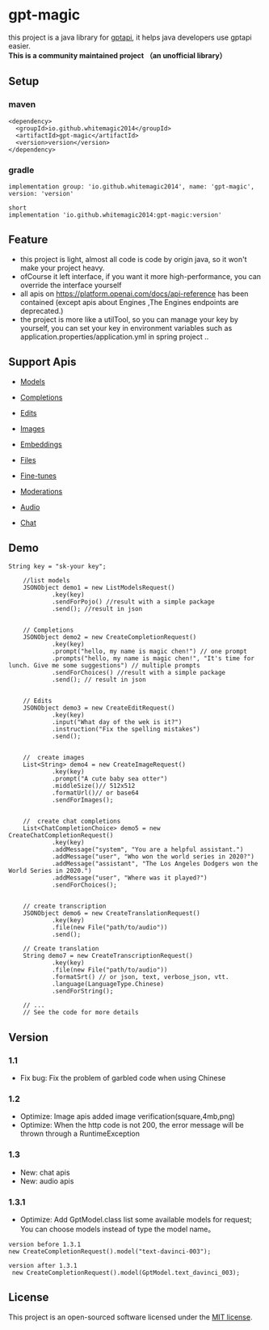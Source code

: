 # gpt-magic
this project is a java library for [gptapi](https://platform.openai.com/docs/api-reference), it helps java developers use gptapi easier.
<br>
**This is a community maintained project （an unofficial library）**


## Setup
### maven
```
<dependency>
  <groupId>io.github.whitemagic2014</groupId>
  <artifactId>gpt-magic</artifactId>
  <version>version</version>
</dependency>
```

### gradle
```
implementation group: 'io.github.whitemagic2014', name: 'gpt-magic', version: 'version'

short
implementation 'io.github.whitemagic2014:gpt-magic:version'
```

## Feature
- this project is light, almost all code is code by origin java, so it won't make your project heavy.
- ofCourse it left interface, if you want it more high-performance, you can override the interface yourself
- all apis on https://platform.openai.com/docs/api-reference has been contained (except apis about Engines ,The Engines endpoints are deprecated.)
- the project is more like a utilTool, so you can manage your key by yourself, you can set your key in environment variables such as application.properties/application.yml in spring project ..

## Support Apis
- [Models](https://platform.openai.com/docs/api-reference/models)
- [Completions](https://platform.openai.com/docs/api-reference/completions)
- [Edits](https://platform.openai.com/docs/api-reference/edits)
- [Images](https://platform.openai.com/docs/api-reference/images)
- [Embeddings](https://platform.openai.com/docs/api-reference/embeddings)
- [Files](https://platform.openai.com/docs/api-reference/files)
- [Fine-tunes](https://platform.openai.com/docs/api-reference/fine-tunes)
- [Moderations](https://platform.openai.com/docs/api-reference/moderations)

- [Audio](https://platform.openai.com/docs/api-reference/audio)
- [Chat](https://platform.openai.com/docs/api-reference/chat)

## Demo
```
String key = "sk-your key";

    //list models
    JSONObject demo1 = new ListModelsRequest()
            .key(key)
            .sendForPojo() //result with a simple package
            .send(); //result in json


    // Completions
    JSONObject demo2 = new CreateCompletionRequest()
            .key(key)
            .prompt("hello, my name is magic chen!") // one prompt
            .prompts("hello, my name is magic chen!", "It's time for lunch. Give me some suggestions") // multiple prompts
            .sendForChoices() //result with a simple package
            .send(); // result in json


    // Edits
    JSONObject demo3 = new CreateEditRequest()
            .key(key)
            .input("What day of the wek is it?")
            .instruction("Fix the spelling mistakes")
            .send();


    //  create images
    List<String> demo4 = new CreateImageRequest()
            .key(key)
            .prompt("A cute baby sea otter")
            .middleSize()// 512x512
            .formatUrl()// or base64
            .sendForImages();


    //  create chat completions
    List<ChatCompletionChoice> demo5 = new CreateChatCompletionRequest()
            .key(key)
            .addMessage("system", "You are a helpful assistant.")
            .addMessage("user", "Who won the world series in 2020?")
            .addMessage("assistant", "The Los Angeles Dodgers won the World Series in 2020.")
            .addMessage("user", "Where was it played?")
            .sendForChoices();


    // create transcription
    JSONObject demo6 = new CreateTranslationRequest()
            .key(key)
            .file(new File("path/to/audio"))
            .send();

    // Create translation
    String demo7 = new CreateTranscriptionRequest()
            .key(key)
            .file(new File("path/to/audio"))
            .formatSrt() // or json, text, verbose_json, vtt.
            .language(LanguageType.Chinese)
            .sendForString();

    // ...
    // See the code for more details
```

## Version
### 1.1
- Fix bug: Fix the problem of garbled code when using Chinese
### 1.2
- Optimize: Image apis added image verification(square,4mb,png)
- Optimize: When the http code is not 200, the error message will be thrown through a RuntimeException
### 1.3
- New: chat apis
- New: audio apis
### 1.3.1
- Optimize: Add GptModel.class list some available models for request; You can choose models instead of type the model name。
```
version before 1.3.1
new CreateCompletionRequest().model("text-davinci-003");

version after 1.3.1
 new CreateCompletionRequest().model(GptModel.text_davinci_003);
```

## License
This project is an open-sourced software licensed under the [MIT license](LICENSE).